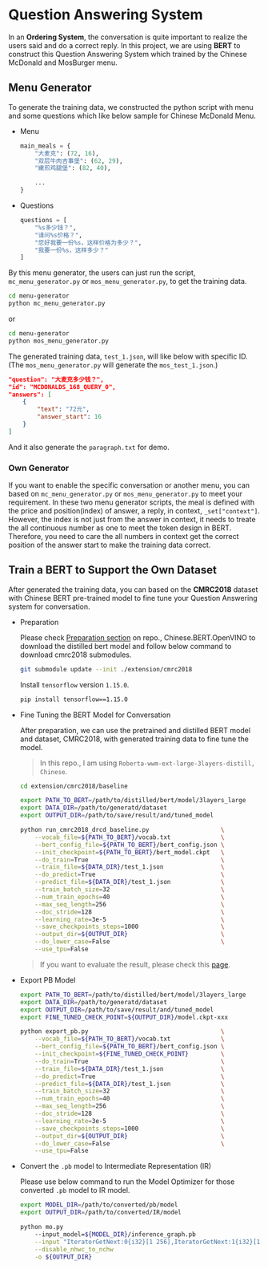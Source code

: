 # Question Answering System

In an **Ordering System**, the conversation is quite important to realize the users said and do a correct reply. In this project, we are using **BERT** to construct this Question Answering System which trained by the Chinese McDonald and MosBurger menu.

## Menu Generator

To generate the training data, we constructed the python script with menu and some questions which like below sample for Chinese McDonald Menu.

* Menu

    ```py
    main_meals = {
        "大麦克": (72, 16),
        "双层牛肉吉事堡": (62, 29),
        "嫩煎鸡腿堡": (82, 40),

        ...
    }
    ```
* Questions

    ```py
    questions = [
        "%s多少钱？",
        "请问%s价格？",
        "您好我要一份%s，这样价格为多少？",
        "我要一份%s，这样多少？"
    ]
    ```

By this menu generator, the users can just run the script,  `mc_menu_generator.py` or `mos_menu_generator.py`, to get the training data.

```sh
cd menu-generator
python mc_menu_generator.py
```

or

```sh
cd menu-generator
python mos_menu_generator.py
```

The generated training data, `test_1.json`, will like below with specific ID. (The `mos_menu_generator.py` will generate the `mos_test_1.json`.)

```json
"question": "大麦克多少钱？", 
"id": "MCDONALDS_168_QUERY_0", 
"answers": [
    {
        "text": "72元", 
        "answer_start": 16
    }
]
```

And it also generate the `paragraph.txt` for demo.

### Own Generator

If you want to enable the specific conversation or another menu, you can based on `mc_menu_generator.py` or `mos_menu_generator.py` to meet your requirement. In these two menu generator scripts, the meal is defined with the price and position(index) of answer, a reply, in context, `_set["context"]`. However, the index is not just from the answer in context, it needs to treate the all continuous number as one to meet the token design in BERT. Therefore, you need to care the all numbers in context get the correct position of the answer start to make the training data correct.

## Train a BERT to Support the Own Dataset

After generated the training data, you can based on the **CMRC2018** dataset with Chinese BERT pre-trained model to fine tune your Question Answering system for conversation. 

* Preparation
    
    Please check [Preparation section](https://github.com/FengYen-Chang/Chinese.BERT.OpenVINO#preparation) on repo., Chinese.BERT.OpenVINO to download the distilled bert model and follow below command to download cmrc2018 submodules.
    
    ```sh
    git submodule update --init ./extension/cmrc2018
    ```
    
    Install `tensorflow` version `1.15.0`.
    
    ```sh
    pip install tensorflow==1.15.0
    ```

* Fine Tuning the BERT Model for Conversation

    After preparation, we can use the pretrained and distilled BERT model and dataset, CMRC2018, with generated training data to fine tune the model.
    
    > In this repo., I am using `Roberta-wwm-ext-large-3layers-distill, Chinese`.

    ```sh
    cd extension/cmrc2018/baseline

    export PATH_TO_BERT=/path/to/distilled/bert/model/3layers_large
    export DATA_DIR=/path/to/generatd/dataset
    export OUTPUT_DIR=/path/to/save/result/and/tuned_model

    python run_cmrc2018_drcd_baseline.py                    \
        --vocab_file=${PATH_TO_BERT}/vocab.txt              \
        --bert_config_file=${PATH_TO_BERT}/bert_config.json \
        --init_checkpoint=${PATH_TO_BERT}/bert_model.ckpt   \
        --do_train=True                                     \
        --train_file=${DATA_DIR}/test_1.json                \
        --do_predict=True                                   \
        --predict_file=${DATA_DIR}/test_1.json              \
        --train_batch_size=32                               \
        --num_train_epochs=40                               \
        --max_seq_length=256                                \
        --doc_stride=128                                    \
        --learning_rate=3e-5                                \
        --save_checkpoints_steps=1000                       \
        --output_dir=${OUTPUT_DIR}                          \
        --do_lower_case=False                               \
        --use_tpu=False
    ```

    > If you want to evaluate the result, please check this [page](https://github.com/FengYen-Chang/Chinese.BERT.OpenVINO#evaluate-the-fine-tuning-result).

* Export PB Model

    ```sh
    export PATH_TO_BERT=/path/to/distilled/bert/model/3layers_large
    export DATA_DIR=/path/to/generatd/dataset
    export OUTPUT_DIR=/path/to/save/result/and/tuned_model
    export FINE_TUNED_CHECK_POINT=${OUTPUT_DIR}/model.ckpt-xxx

    python export_pb.py                                     \
        --vocab_file=${PATH_TO_BERT}/vocab.txt              \
        --bert_config_file=${PATH_TO_BERT}/bert_config.json \
        --init_checkpoint=${FINE_TUNED_CHECK_POINT}         \
        --do_train=True                                     \
        --train_file=${DATA_DIR}/test_1.json                \
        --do_predict=True                                   \
        --predict_file=${DATA_DIR}/test_1.json              \
        --train_batch_size=32                               \
        --num_train_epochs=40                               \
        --max_seq_length=256                                \
        --doc_stride=128                                    \
        --learning_rate=3e-5                                \
        --save_checkpoints_steps=1000                       \
        --output_dir=${OUTPUT_DIR}                          \
        --do_lower_case=False                               \
        --use_tpu=False
    ```
    

* Convert the `.pb` model to Intermediate Representation (IR)

    Please use below command to run the Model Optimizer for those converted `.pb` model to IR model.

    ```sh
    export MODEL_DIR=/path/to/converted/pb/model
    export OUTPUT_DIR=/path/to/converted/IR/model

    python mo.py 
        --input_model=${MODEL_DIR}/inference_graph.pb                                                       \
  	    --input "IteratorGetNext:0{i32}[1 256],IteratorGetNext:1{i32}[1 256],IteratorGetNext:3{i32}[1 256]" \
  	    --disable_nhwc_to_nchw                                                                              \
        -o ${OUTPUT_DIR}
    ```
